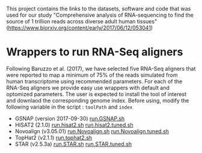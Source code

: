 This project contains the links to the datasets, software and code that was used for our study "Comprehensive analysis of RNA-sequencing to find the source of 1 trillion reads across diverse adult human tissues" (https://www.biorxiv.org/content/early/2017/06/12/053041)

# Wrappers to run RNA-Seq aligners 

Following Baruzzo et al. (2017), we have selected five RNA-Seq aligners that were reported to map a minimum of 75% of the reads simulated from human transcriptome using recommended parameters. For each of the RNA-Seq aligners we provide easy use wrappers with default and optomized parameters. The user is expected to install the tool of interest and downlaod the corresponding genome index. Before using, modify the following variable in the script : `toolPath` and `index`





- GSNAP (version 2017-09-30) [run.GSNAP.sh](https://github.com/smangul1/rop-project/blob/master/benchmark_RNASeq_aligners/code/run.GSNAP.sh)
- HISAT2 (2.1.0) [run.hisat2.sh](https://github.com/smangul1/rop-project/blob/master/benchmark_RNASeq_aligners/code/run.hisat2.sh) [run.hisat2.tuned.sh](https://github.com/smangul1/rop-project/blob/master/benchmark_RNASeq_aligners/code/run.hisat2.tuned.sh)
- Novoalign (v3.05.01) [run.Novoalign.sh](https://github.com/smangul1/rop-project/blob/master/benchmark_RNASeq_aligners/code/run.Novoalign.sh)  [run.Novoalign.tuned.sh](https://github.com/smangul1/rop-project/blob/master/benchmark_RNASeq_aligners/code/run.Novoalign.tuned.sh) 
- TopHat2 (v2.1.1)  [run.tophat2.sh](https://github.com/smangul1/rop-project/blob/master/benchmark_RNASeq_aligners/code/run.tophat2.sh)
- STAR (v2.5.3a)  [run.STAR.sh](https://github.com/smangul1/rop-project/blob/master/benchmark_RNASeq_aligners/code/run.STAR.sh) [run.STAR.tuned.sh](https://github.com/smangul1/rop-project/blob/master/benchmark_RNASeq_aligners/code/run.STAR.tuned.sh)

